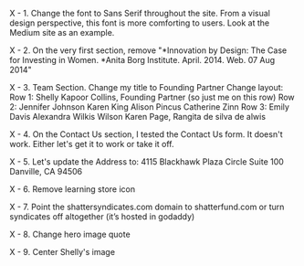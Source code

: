 X - 1. Change the font to Sans Serif throughout the site. From a visual design perspective, this font is more comforting to users. Look at the Medium site as an example.

X - 2. On the very first section, remove "*Innovation by Design: The Case for Investing in Women. *Anita Borg Institute. April. 2014. Web. 07 Aug 2014" 

X - 3. Team Section. 
Change my title to Founding Partner
Change layout: 
Row 1: Shelly Kapoor Collins, Founding Partner (so just me on this row)
Row 2: Jennifer Johnson  Karen King  Alison Pincus Catherine Zinn
Row 3: Emily Davis  Alexandra Wilkis Wilson  Karen Page, Rangita de silva de alwis

X - 4. On the Contact Us section, I tested the Contact Us form. It doesn't work. Either let's get it to work or take it off. 

X - 5. Let's update the Address to:
4115 Blackhawk Plaza Circle
Suite 100
Danville, CA 94506

X - 6. Remove learning store icon

X - 7. Point the shattersyndicates.com domain to shatterfund.com or turn syndicates off altogether (it’s hosted in godaddy)

X - 8. Change hero image quote  

X - 9. Center Shelly's image